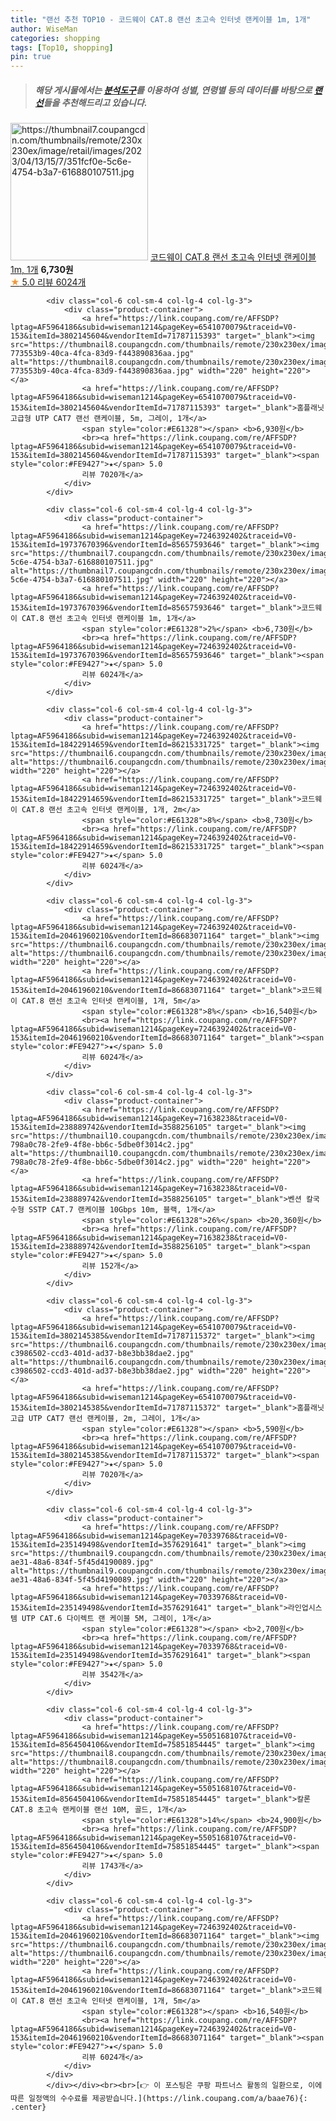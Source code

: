 ```yaml
---
title: "랜선 추천 TOP10 - 코드웨이 CAT.8 랜선 초고속 인터넷 랜케이블 1m, 1개"
author: WiseMan
categories: shopping
tags: [Top10, shopping]
pin: true
---
```


> ##### 해당 게시물에서는 [**분석도구**](https://itemscout.io/)를 이용하여 **성별**, **연령별** 등의 데이터를 바탕으로 [**랜선**](https://link.coupang.com/a/baae76)들을 추천해드리고 있습니다.
<div class="container"><div class="row">
            <div class="col-6 col-sm-4 col-lg-4 col-lg-3">
                <div class="product-container">
                    <a href="https://link.coupang.com/re/AFFSDP?lptag=AF5964186&subid=wiseman1214&pageKey=7246392402&traceid=V0-153&itemId=19737670396&vendorItemId=85657593646" target="_blank"><img src="https://thumbnail7.coupangcdn.com/thumbnails/remote/230x230ex/image/retail/images/2023/04/13/15/7/351fcf0e-5c6e-4754-b3a7-616880107511.jpg" alt="https://thumbnail7.coupangcdn.com/thumbnails/remote/230x230ex/image/retail/images/2023/04/13/15/7/351fcf0e-5c6e-4754-b3a7-616880107511.jpg" width="220" height="220"></a>
                    <a href="https://link.coupang.com/re/AFFSDP?lptag=AF5964186&subid=wiseman1214&pageKey=7246392402&traceid=V0-153&itemId=19737670396&vendorItemId=85657593646" target="_blank">코드웨이 CAT.8 랜선 초고속 인터넷 랜케이블 1m, 1개</a>
                    <span style="color:#E61328"></span> <b>6,730원</b>
                    <br><a href="https://link.coupang.com/re/AFFSDP?lptag=AF5964186&subid=wiseman1214&pageKey=7246392402&traceid=V0-153&itemId=19737670396&vendorItemId=85657593646" target="_blank"><span style="color:#FE9427">★</span> 5.0
                    리뷰 6024개</a>
                </div>
            </div>
            
            <div class="col-6 col-sm-4 col-lg-4 col-lg-3">
                <div class="product-container">
                    <a href="https://link.coupang.com/re/AFFSDP?lptag=AF5964186&subid=wiseman1214&pageKey=6541070079&traceid=V0-153&itemId=3802145604&vendorItemId=71787115393" target="_blank"><img src="https://thumbnail8.coupangcdn.com/thumbnails/remote/230x230ex/image/retail/images/503509958279437-773553b9-40ca-4fca-83d9-f443890836aa.jpg" alt="https://thumbnail8.coupangcdn.com/thumbnails/remote/230x230ex/image/retail/images/503509958279437-773553b9-40ca-4fca-83d9-f443890836aa.jpg" width="220" height="220"></a>
                    <a href="https://link.coupang.com/re/AFFSDP?lptag=AF5964186&subid=wiseman1214&pageKey=6541070079&traceid=V0-153&itemId=3802145604&vendorItemId=71787115393" target="_blank">홈플래닛 고급형 UTP CAT7 랜선 랜케이블, 5m, 그레이, 1개</a>
                    <span style="color:#E61328"></span> <b>6,930원</b>
                    <br><a href="https://link.coupang.com/re/AFFSDP?lptag=AF5964186&subid=wiseman1214&pageKey=6541070079&traceid=V0-153&itemId=3802145604&vendorItemId=71787115393" target="_blank"><span style="color:#FE9427">★</span> 5.0
                    리뷰 7020개</a>
                </div>
            </div>
            
            <div class="col-6 col-sm-4 col-lg-4 col-lg-3">
                <div class="product-container">
                    <a href="https://link.coupang.com/re/AFFSDP?lptag=AF5964186&subid=wiseman1214&pageKey=7246392402&traceid=V0-153&itemId=19737670396&vendorItemId=85657593646" target="_blank"><img src="https://thumbnail7.coupangcdn.com/thumbnails/remote/230x230ex/image/retail/images/2023/04/13/15/7/351fcf0e-5c6e-4754-b3a7-616880107511.jpg" alt="https://thumbnail7.coupangcdn.com/thumbnails/remote/230x230ex/image/retail/images/2023/04/13/15/7/351fcf0e-5c6e-4754-b3a7-616880107511.jpg" width="220" height="220"></a>
                    <a href="https://link.coupang.com/re/AFFSDP?lptag=AF5964186&subid=wiseman1214&pageKey=7246392402&traceid=V0-153&itemId=19737670396&vendorItemId=85657593646" target="_blank">코드웨이 CAT.8 랜선 초고속 인터넷 랜케이블 1m, 1개</a>
                    <span style="color:#E61328">2%</span> <b>6,730원</b>
                    <br><a href="https://link.coupang.com/re/AFFSDP?lptag=AF5964186&subid=wiseman1214&pageKey=7246392402&traceid=V0-153&itemId=19737670396&vendorItemId=85657593646" target="_blank"><span style="color:#FE9427">★</span> 5.0
                    리뷰 6024개</a>
                </div>
            </div>
            
            <div class="col-6 col-sm-4 col-lg-4 col-lg-3">
                <div class="product-container">
                    <a href="https://link.coupang.com/re/AFFSDP?lptag=AF5964186&subid=wiseman1214&pageKey=7246392402&traceid=V0-153&itemId=18422914659&vendorItemId=86215331725" target="_blank"><img src="https://thumbnail6.coupangcdn.com/thumbnails/remote/230x230ex/image/vendor_inventory/a063/ec329195309318c6203371414a13abd31e165b71595224d2493e15bc956d.jpg" alt="https://thumbnail6.coupangcdn.com/thumbnails/remote/230x230ex/image/vendor_inventory/a063/ec329195309318c6203371414a13abd31e165b71595224d2493e15bc956d.jpg" width="220" height="220"></a>
                    <a href="https://link.coupang.com/re/AFFSDP?lptag=AF5964186&subid=wiseman1214&pageKey=7246392402&traceid=V0-153&itemId=18422914659&vendorItemId=86215331725" target="_blank">코드웨이 CAT.8 랜선 초고속 인터넷 랜케이블, 1개, 2m</a>
                    <span style="color:#E61328">8%</span> <b>8,730원</b>
                    <br><a href="https://link.coupang.com/re/AFFSDP?lptag=AF5964186&subid=wiseman1214&pageKey=7246392402&traceid=V0-153&itemId=18422914659&vendorItemId=86215331725" target="_blank"><span style="color:#FE9427">★</span> 5.0
                    리뷰 6024개</a>
                </div>
            </div>
            
            <div class="col-6 col-sm-4 col-lg-4 col-lg-3">
                <div class="product-container">
                    <a href="https://link.coupang.com/re/AFFSDP?lptag=AF5964186&subid=wiseman1214&pageKey=7246392402&traceid=V0-153&itemId=20461960210&vendorItemId=86683071164" target="_blank"><img src="https://thumbnail6.coupangcdn.com/thumbnails/remote/230x230ex/image/vendor_inventory/a063/ec329195309318c6203371414a13abd31e165b71595224d2493e15bc956d.jpg" alt="https://thumbnail6.coupangcdn.com/thumbnails/remote/230x230ex/image/vendor_inventory/a063/ec329195309318c6203371414a13abd31e165b71595224d2493e15bc956d.jpg" width="220" height="220"></a>
                    <a href="https://link.coupang.com/re/AFFSDP?lptag=AF5964186&subid=wiseman1214&pageKey=7246392402&traceid=V0-153&itemId=20461960210&vendorItemId=86683071164" target="_blank">코드웨이 CAT.8 랜선 초고속 인터넷 랜케이블, 1개, 5m</a>
                    <span style="color:#E61328">8%</span> <b>16,540원</b>
                    <br><a href="https://link.coupang.com/re/AFFSDP?lptag=AF5964186&subid=wiseman1214&pageKey=7246392402&traceid=V0-153&itemId=20461960210&vendorItemId=86683071164" target="_blank"><span style="color:#FE9427">★</span> 5.0
                    리뷰 6024개</a>
                </div>
            </div>
            
            <div class="col-6 col-sm-4 col-lg-4 col-lg-3">
                <div class="product-container">
                    <a href="https://link.coupang.com/re/AFFSDP?lptag=AF5964186&subid=wiseman1214&pageKey=71638238&traceid=V0-153&itemId=238889742&vendorItemId=3588256105" target="_blank"><img src="https://thumbnail10.coupangcdn.com/thumbnails/remote/230x230ex/image/retail/images/2869913075613519-798a0c78-2fe9-4f8e-bb6c-5dbe0f3014c2.jpg" alt="https://thumbnail10.coupangcdn.com/thumbnails/remote/230x230ex/image/retail/images/2869913075613519-798a0c78-2fe9-4f8e-bb6c-5dbe0f3014c2.jpg" width="220" height="220"></a>
                    <a href="https://link.coupang.com/re/AFFSDP?lptag=AF5964186&subid=wiseman1214&pageKey=71638238&traceid=V0-153&itemId=238889742&vendorItemId=3588256105" target="_blank">벤션 칼국수형 SSTP CAT.7 랜케이블 10Gbps 10m, 블랙, 1개</a>
                    <span style="color:#E61328">26%</span> <b>20,360원</b>
                    <br><a href="https://link.coupang.com/re/AFFSDP?lptag=AF5964186&subid=wiseman1214&pageKey=71638238&traceid=V0-153&itemId=238889742&vendorItemId=3588256105" target="_blank"><span style="color:#FE9427">★</span> 5.0
                    리뷰 152개</a>
                </div>
            </div>
            
            <div class="col-6 col-sm-4 col-lg-4 col-lg-3">
                <div class="product-container">
                    <a href="https://link.coupang.com/re/AFFSDP?lptag=AF5964186&subid=wiseman1214&pageKey=6541070079&traceid=V0-153&itemId=3802145385&vendorItemId=71787115372" target="_blank"><img src="https://thumbnail6.coupangcdn.com/thumbnails/remote/230x230ex/image/retail/images/5732163443256182-c3986502-ccd3-401d-ad37-b8e3bb38dae2.jpg" alt="https://thumbnail6.coupangcdn.com/thumbnails/remote/230x230ex/image/retail/images/5732163443256182-c3986502-ccd3-401d-ad37-b8e3bb38dae2.jpg" width="220" height="220"></a>
                    <a href="https://link.coupang.com/re/AFFSDP?lptag=AF5964186&subid=wiseman1214&pageKey=6541070079&traceid=V0-153&itemId=3802145385&vendorItemId=71787115372" target="_blank">홈플래닛 고급 UTP CAT7 랜선 랜케이블, 2m, 그레이, 1개</a>
                    <span style="color:#E61328"></span> <b>5,590원</b>
                    <br><a href="https://link.coupang.com/re/AFFSDP?lptag=AF5964186&subid=wiseman1214&pageKey=6541070079&traceid=V0-153&itemId=3802145385&vendorItemId=71787115372" target="_blank"><span style="color:#FE9427">★</span> 5.0
                    리뷰 7020개</a>
                </div>
            </div>
            
            <div class="col-6 col-sm-4 col-lg-4 col-lg-3">
                <div class="product-container">
                    <a href="https://link.coupang.com/re/AFFSDP?lptag=AF5964186&subid=wiseman1214&pageKey=70339768&traceid=V0-153&itemId=235149498&vendorItemId=3576291641" target="_blank"><img src="https://thumbnail9.coupangcdn.com/thumbnails/remote/230x230ex/image/product/image/vendoritem/2019/04/18/3576291641/068ddea1-ae31-48a6-834f-5f45d4190089.jpg" alt="https://thumbnail9.coupangcdn.com/thumbnails/remote/230x230ex/image/product/image/vendoritem/2019/04/18/3576291641/068ddea1-ae31-48a6-834f-5f45d4190089.jpg" width="220" height="220"></a>
                    <a href="https://link.coupang.com/re/AFFSDP?lptag=AF5964186&subid=wiseman1214&pageKey=70339768&traceid=V0-153&itemId=235149498&vendorItemId=3576291641" target="_blank">라인업시스템 UTP CAT.6 다이렉트 랜 케이블 5M, 그레이, 1개</a>
                    <span style="color:#E61328"></span> <b>2,700원</b>
                    <br><a href="https://link.coupang.com/re/AFFSDP?lptag=AF5964186&subid=wiseman1214&pageKey=70339768&traceid=V0-153&itemId=235149498&vendorItemId=3576291641" target="_blank"><span style="color:#FE9427">★</span> 5.0
                    리뷰 3542개</a>
                </div>
            </div>
            
            <div class="col-6 col-sm-4 col-lg-4 col-lg-3">
                <div class="product-container">
                    <a href="https://link.coupang.com/re/AFFSDP?lptag=AF5964186&subid=wiseman1214&pageKey=5505168107&traceid=V0-153&itemId=8564504106&vendorItemId=75851854445" target="_blank"><img src="https://thumbnail8.coupangcdn.com/thumbnails/remote/230x230ex/image/rs_quotation_api/ycs2f43v/faa510f233f1404cbd75d0bb8d8c386c.jpg" alt="https://thumbnail8.coupangcdn.com/thumbnails/remote/230x230ex/image/rs_quotation_api/ycs2f43v/faa510f233f1404cbd75d0bb8d8c386c.jpg" width="220" height="220"></a>
                    <a href="https://link.coupang.com/re/AFFSDP?lptag=AF5964186&subid=wiseman1214&pageKey=5505168107&traceid=V0-153&itemId=8564504106&vendorItemId=75851854445" target="_blank">칼론 CAT.8 초고속 랜케이블 랜선 10M, 골드, 1개</a>
                    <span style="color:#E61328">14%</span> <b>24,900원</b>
                    <br><a href="https://link.coupang.com/re/AFFSDP?lptag=AF5964186&subid=wiseman1214&pageKey=5505168107&traceid=V0-153&itemId=8564504106&vendorItemId=75851854445" target="_blank"><span style="color:#FE9427">★</span> 5.0
                    리뷰 1743개</a>
                </div>
            </div>
            
            <div class="col-6 col-sm-4 col-lg-4 col-lg-3">
                <div class="product-container">
                    <a href="https://link.coupang.com/re/AFFSDP?lptag=AF5964186&subid=wiseman1214&pageKey=7246392402&traceid=V0-153&itemId=20461960210&vendorItemId=86683071164" target="_blank"><img src="https://thumbnail6.coupangcdn.com/thumbnails/remote/230x230ex/image/vendor_inventory/a063/ec329195309318c6203371414a13abd31e165b71595224d2493e15bc956d.jpg" alt="https://thumbnail6.coupangcdn.com/thumbnails/remote/230x230ex/image/vendor_inventory/a063/ec329195309318c6203371414a13abd31e165b71595224d2493e15bc956d.jpg" width="220" height="220"></a>
                    <a href="https://link.coupang.com/re/AFFSDP?lptag=AF5964186&subid=wiseman1214&pageKey=7246392402&traceid=V0-153&itemId=20461960210&vendorItemId=86683071164" target="_blank">코드웨이 CAT.8 랜선 초고속 인터넷 랜케이블, 1개, 5m</a>
                    <span style="color:#E61328"></span> <b>16,540원</b>
                    <br><a href="https://link.coupang.com/re/AFFSDP?lptag=AF5964186&subid=wiseman1214&pageKey=7246392402&traceid=V0-153&itemId=20461960210&vendorItemId=86683071164" target="_blank"><span style="color:#FE9427">★</span> 5.0
                    리뷰 6024개</a>
                </div>
            </div>
            </div></div><br><br>[👉 이 포스팅은 쿠팡 파트너스 활동의 일환으로, 이에 따른 일정액의 수수료를 제공받습니다.](https://link.coupang.com/a/baae76){: .center}